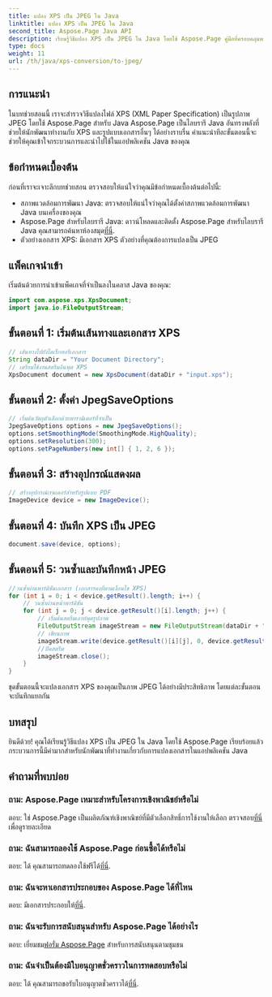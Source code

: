 ```yaml
---
title: แปลง XPS เป็น JPEG ใน Java
linktitle: แปลง XPS เป็น JPEG ใน Java
second_title: Aspose.Page Java API
description: เรียนรู้วิธีแปลง XPS เป็น JPEG ใน Java โดยใช้ Aspose.Page คู่มือที่ครอบคลุมพร้อมคำแนะนำทีละขั้นตอนเพื่อการบูรณาการที่ราบรื่น
type: docs
weight: 11
url: /th/java/xps-conversion/to-jpeg/
---
```

## การแนะนำ
ในบทช่วยสอนนี้ เราจะสำรวจวิธีแปลงไฟล์ XPS (XML Paper Specification) เป็นรูปภาพ JPEG โดยใช้ Aspose.Page สำหรับ Java Aspose.Page เป็นไลบรารี Java อันทรงพลังที่ช่วยให้นักพัฒนาทำงานกับ XPS และรูปแบบเอกสารอื่นๆ ได้อย่างราบรื่น คำแนะนำทีละขั้นตอนนี้จะช่วยให้คุณเข้าใจกระบวนการและนำไปใช้ในแอปพลิเคชัน Java ของคุณ
## ข้อกำหนดเบื้องต้น
ก่อนที่เราจะเจาะลึกบทช่วยสอน ตรวจสอบให้แน่ใจว่าคุณมีข้อกำหนดเบื้องต้นต่อไปนี้:
- สภาพแวดล้อมการพัฒนา Java: ตรวจสอบให้แน่ใจว่าคุณได้ตั้งค่าสภาพแวดล้อมการพัฒนา Java บนเครื่องของคุณ
-  Aspose.Page สำหรับไลบรารี Java: ดาวน์โหลดและติดตั้ง Aspose.Page สำหรับไลบรารี Java คุณสามารถค้นหาห้องสมุด[ที่นี่](https://releases.aspose.com/page/java/).
- ตัวอย่างเอกสาร XPS: มีเอกสาร XPS ตัวอย่างที่คุณต้องการแปลงเป็น JPEG
## แพ็คเกจนำเข้า
เริ่มต้นด้วยการนำเข้าแพ็คเกจที่จำเป็นลงในคลาส Java ของคุณ:
```java
import com.aspose.xps.XpsDocument;
import java.io.FileOutputStream;
```
## ขั้นตอนที่ 1: เริ่มต้นเส้นทางและเอกสาร XPS
```java
// เส้นทางไปยังไดเร็กทอรีเอกสาร
String dataDir = "Your Document Directory";
// เตรียมใช้งานสตรีมอินพุต XPS
XpsDocument document = new XpsDocument(dataDir + "input.xps");
```
## ขั้นตอนที่ 2: ตั้งค่า JpegSaveOptions
```java
// เริ่มต้นวัตถุตัวเลือกด้วยพารามิเตอร์ที่จำเป็น
JpegSaveOptions options = new JpegSaveOptions();
options.setSmoothingMode(SmoothingMode.HighQuality);
options.setResolution(300);
options.setPageNumbers(new int[] { 1, 2, 6 });
```
## ขั้นตอนที่ 3: สร้างอุปกรณ์แสดงผล
```java
// สร้างอุปกรณ์เรนเดอร์สำหรับรูปแบบ PDF
ImageDevice device = new ImageDevice();
```
## ขั้นตอนที่ 4: บันทึก XPS เป็น JPEG
```java
document.save(device, options);
```
## ขั้นตอนที่ 5: วนซ้ำและบันทึกหน้า JPEG
```java
//วนซ้ำผ่านพาร์ติชันเอกสาร (เอกสารคงที่ตามเงื่อนไข XPS)
for (int i = 0; i < device.getResult().length; i++) {
    // วนซ้ำผ่านหน้าพาร์ติชัน
    for (int j = 0; j < device.getResult()[i].length; j++) {
        // เริ่มต้นสตรีมเอาท์พุตรูปภาพ
        FileOutputStream imageStream = new FileOutputStream(dataDir + "XPStoJPEG" + "_" + (i + 1) + "_" + (j + 1) + ".jpeg");
        // เขียนภาพ
        imageStream.write(device.getResult()[i][j], 0, device.getResult()[i][j].length);
        //ปิดสตรีม
        imageStream.close();
    }
}
```
ชุดขั้นตอนนี้จะแปลงเอกสาร XPS ของคุณเป็นภาพ JPEG ได้อย่างมีประสิทธิภาพ โดยแต่ละขั้นตอนจะบันทึกแยกกัน
## บทสรุป
ยินดีด้วย! คุณได้เรียนรู้วิธีแปลง XPS เป็น JPEG ใน Java โดยใช้ Aspose.Page เรียบร้อยแล้ว กระบวนการนี้มีค่ามากสำหรับนักพัฒนาที่ทำงานเกี่ยวกับการแปลงเอกสารในแอปพลิเคชัน Java
## คำถามที่พบบ่อย

### ถาม: Aspose.Page เหมาะสำหรับโครงการเชิงพาณิชย์หรือไม่
 ตอบ: ใช่ Aspose.Page เป็นผลิตภัณฑ์เชิงพาณิชย์ที่มีตัวเลือกสิทธิ์การใช้งานให้เลือก ตรวจสอบ[ที่นี่](https://purchase.aspose.com/buy) เพื่อดูรายละเอียด
### ถาม: ฉันสามารถลองใช้ Aspose.Page ก่อนซื้อได้หรือไม่
 ตอบ: ได้ คุณสามารถทดลองใช้ฟรีได้[ที่นี่](https://releases.aspose.com/).
### ถาม: ฉันจะหาเอกสารประกอบของ Aspose.Page ได้ที่ไหน
 ตอบ: มีเอกสารประกอบให้[ที่นี่](https://reference.aspose.com/page/java/).
### ถาม: ฉันจะรับการสนับสนุนสำหรับ Aspose.Page ได้อย่างไร
 ตอบ: เยี่ยมชม[ฟอรั่ม Aspose.Page](https://forum.aspose.com/c/page/39) สำหรับการสนับสนุนตามชุมชน
### ถาม: ฉันจำเป็นต้องมีใบอนุญาตชั่วคราวในการทดสอบหรือไม่
 ตอบ: ได้ คุณสามารถขอรับใบอนุญาตชั่วคราวได้[ที่นี่](https://purchase.aspose.com/temporary-license/).